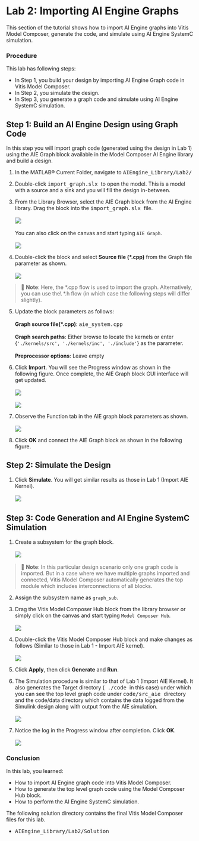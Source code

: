 # Lab 2: Importing AI Engine Graphs

This section of the tutorial shows how to import AI Engine graphs into Vitis Model Composer, generate the code, and simulate using AI Engine SystemC simulation.

### Procedure

This lab has following steps:
 * In Step 1, you build your design by importing AI Engine Graph code in Vitis Model Composer.
 * In Step 2, you simulate the design.
 * In Step 3, you generate a graph code and simulate using AI Engine SystemC simulation.

## Step 1: Build an AI Engine Design using Graph Code

In this step you will import graph code (generated using the design in Lab 1) using the AIE Graph block available in the Model Composer AI Engine library and build a design.

1. In the MATLAB® Current Folder, navigate to <samp> AIEngine_Library/Lab2/ </samp> 

2. Double-click <samp> import_graph.slx </samp> to open the model. This is a model with a source and a sink and you will fill the design in-between.

3. From the Library Browser, select the AIE Graph block from the AI Engine library. Drag the block into the <samp> import_graph.slx </samp> file.
<br><br><img src="Images/Step1/Step3-1.png">
<br><br> You can also click on the canvas and start typing `AIE Graph`.
<br><br><img src="Images/Step1/Step3-2.png">

4. Double-click the block and select **Source file (\*.cpp)** from the Graph file parameter as shown.
<br><br><img src="Images/Step1/Step4.png">

> 📝 **Note**: Here, the \*.cpp flow is used to import the graph. Alternatively, you can use the\ *.h flow (in which case the following steps will differ slightly).

5. Update the block parameters as follows:
<br><br> **Graph source file(\*.cpp)**: <samp> aie_system.cpp </samp>
<br><br> **Graph search paths**: Either browse to locate the kernels or enter {`'./kernels/src', './kernels/inc', './include'`} as the parameter.
<br><br> **Preprocessor options**: Leave empty

6. Click **Import**. You will see the Progress window as shown in the following figure. Once complete, the AIE Graph block GUI interface will get updated.
<br><br><img src="Images/Step1/Step6-1.png">
<br><br><img src="Images/Step1/Step6-2.png">

7. Observe the Function tab in the AIE graph block parameters as shown.
<br><br><img src="Images/Step1/Step7.png">

8. Click **OK** and connect the AIE Graph block as shown in the following figure.

## Step 2: Simulate the Design

1. Click **Simulate**. You will get similar results as those in Lab 1 (Import AIE Kernel).
<br><br><img src="Images/Step2/Step1.png">

## Step 3: Code Generation and AI Engine SystemC Simulation

1. Create a subsystem for the graph block.
<br><br><img src="Images/Step3/Step1.png">

> 📝 **Note**: In this particular design scenario only one graph code is imported. But in a case where we have multiple graphs imported and connected, Vitis Model Composer automatically generates the top module which includes interconnections of all blocks.


2. Assign the subsystem name as `graph_sub`.

3. Drag the Vitis Model Composer Hub block from the library browser or simply click on the canvas and start typing `Model Composer Hub`.
<br><br><img src="Images/Step3/Step3.png">

4. Double-click the Vitis Model Composer Hub block and make changes as follows (Similar to those in Lab 1 - Import AIE kernel).
<br><br><img src="Images/Step3/Step4.png">

5. Click **Apply**, then click **Generate** and **Run**.

6. The Simulation procedure is similar to that of Lab 1 (Import AIE Kernel). It also generates the Target directory (<samp> ./code </samp> in this case) under which you can see the top level graph code under <samp> code/src_aie </samp> directory and the code/data directory which contains the data logged from the Simulink design along with output from the AIE simulation.
<br><br><img src="Images/Step3/Step6.png">
 
 7. Notice the log in the Progress window after completion. Click **OK**.
<br><br><img src="Images/Step3/Step6.png">

### Conclusion

In this lab, you learned:
 * How to import AI Engine graph code into Vitis Model Composer.
 * How to generate the top level graph code using the Model Composer Hub block.
 * How to perform the AI Engine SystemC simulation.

The following solution directory contains the final Vitis Model Composer files for this lab.
 * <samp> AIEngine_Library/Lab2/Solution </samp>
